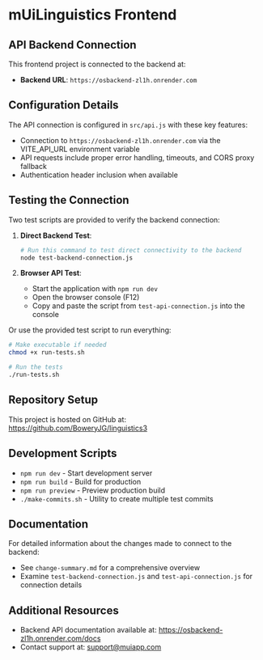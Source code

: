 # mUiLinguistics Frontend

## API Backend Connection

This frontend project is connected to the backend at:
- **Backend URL**: `https://osbackend-zl1h.onrender.com`

## Configuration Details

The API connection is configured in `src/api.js` with these key features:
- Connection to `https://osbackend-zl1h.onrender.com` via the VITE_API_URL environment variable
- API requests include proper error handling, timeouts, and CORS proxy fallback
- Authentication header inclusion when available

## Testing the Connection

Two test scripts are provided to verify the backend connection:

1. **Direct Backend Test**:
   ```bash
   # Run this command to test direct connectivity to the backend
   node test-backend-connection.js
   ```

2. **Browser API Test**:
   - Start the application with `npm run dev`
   - Open the browser console (F12)
   - Copy and paste the script from `test-api-connection.js` into the console

Or use the provided test script to run everything:
```bash
# Make executable if needed
chmod +x run-tests.sh

# Run the tests
./run-tests.sh
```

## Repository Setup

This project is hosted on GitHub at: https://github.com/BoweryJG/linguistics3

## Development Scripts

- `npm run dev` - Start development server
- `npm run build` - Build for production
- `npm run preview` - Preview production build
- `./make-commits.sh` - Utility to create multiple test commits

## Documentation

For detailed information about the changes made to connect to the backend:
- See `change-summary.md` for a comprehensive overview
- Examine `test-backend-connection.js` and `test-api-connection.js` for connection details

## Additional Resources

- Backend API documentation available at: https://osbackend-zl1h.onrender.com/docs
- Contact support at: support@muiapp.com
